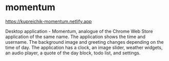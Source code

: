 # momentum
https://kupreichik-momentum.netlify.app

Desktop application - Momentum, analogue of the Chrome Web Store application of the same name.
The application shows the time and username. The background image and greeting changes depending on the time of day.
The application has a clock, an image slider, weather widgets, an audio player, a quote of the day block, todo list, and settings.
